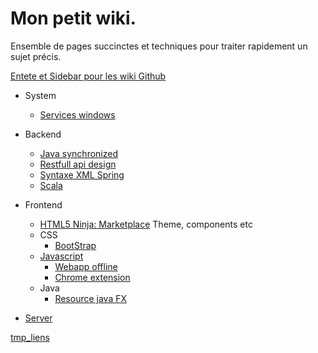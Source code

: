 Mon petit wiki.
===============
Ensemble de pages succinctes et techniques pour traiter rapidement un sujet précis.

[Entete et Sidebar pour les wiki Github](http://blackbe.lt/github-wiki-sidebar-table-contents-header-footer/)

- System
    - [Services windows](system/Services-windows.md)

- Backend
    - [Java synchronized](backend/Synchronized-java.md)
    - [Restfull api design](backend/Restful-api-design.md)
    - [Syntaxe XML Spring](backend/Syntax-xml-spring.md)
    - [Scala](backend/Scala.md)
- Frontend
    - [HTML5 Ninja: Marketplace](http://html5-ninja.com/#/home) Theme, components etc
    - CSS
        - [BootStrap](frontend/bootstrap.md)
    - [Javascript](frontend/Javascript.md)
        - [Webapp offline](frontend/Web-app.creole)
        - [Chrome extension](frontend/Chrome-extension.md)
    - Java    
        - [Resource java FX](http://fxexperience.com/)
- [Server](backend/Server.md)

[tmp_liens](tmp/tmp-links.md)
